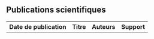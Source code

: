 <h2>
  Publications scientifiques
</h2>
<table>
  <tr>
    <th>Date de publication</th>
    <th>Titre</th>
   <th>Auteurs</th>
   <th>Support</th>
  </tr>
</table>
